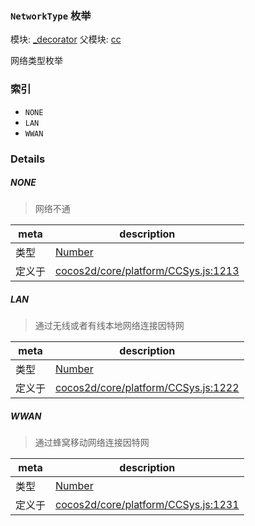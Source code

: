 ### `NetworkType` 枚举



模块: [_decorator](../modules/_decorator.md)
父模块: [cc](../modules/cc.md)


网络类型枚举


### 索引
  - `NONE`
  - `LAN`
  - `WWAN`

### Details


##### NONE

> 网络不通

| meta | description |
|------|-------------|
| 类型 | <a href="https://developer.mozilla.org/en/JavaScript/Reference/Global_Objects/Number" class="crosslink external" target="_blank">Number</a> |
| 定义于 | [cocos2d/core/platform/CCSys.js:1213](https://github.com/cocos-creator/engine/blob/b4415d3f111db35eb92e588d63bcb560003ea469/cocos2d/core/platform/CCSys.js#L1213) |



##### LAN

> 通过无线或者有线本地网络连接因特网

| meta | description |
|------|-------------|
| 类型 | <a href="https://developer.mozilla.org/en/JavaScript/Reference/Global_Objects/Number" class="crosslink external" target="_blank">Number</a> |
| 定义于 | [cocos2d/core/platform/CCSys.js:1222](https://github.com/cocos-creator/engine/blob/b4415d3f111db35eb92e588d63bcb560003ea469/cocos2d/core/platform/CCSys.js#L1222) |



##### WWAN

> 通过蜂窝移动网络连接因特网

| meta | description |
|------|-------------|
| 类型 | <a href="https://developer.mozilla.org/en/JavaScript/Reference/Global_Objects/Number" class="crosslink external" target="_blank">Number</a> |
| 定义于 | [cocos2d/core/platform/CCSys.js:1231](https://github.com/cocos-creator/engine/blob/b4415d3f111db35eb92e588d63bcb560003ea469/cocos2d/core/platform/CCSys.js#L1231) |


